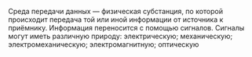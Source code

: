 Среда передачи данных — физическая субстанция, по которой происходит передача той или иной информации от источника к приёмнику. Информация переносится с помощью сигналов. Сигналы могут иметь различную природу: электрическую; механическую; электромеханическую; электромагнитную; оптическую